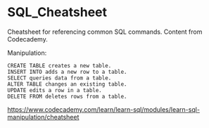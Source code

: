 # SQL_Cheatsheet
Cheatsheet for referencing common SQL commands. Content from Codecademy. 

Manipulation:

    CREATE TABLE creates a new table.
    INSERT INTO adds a new row to a table.
    SELECT queries data from a table.
    ALTER TABLE changes an existing table.
    UPDATE edits a row in a table.
    DELETE FROM deletes rows from a table.

https://www.codecademy.com/learn/learn-sql/modules/learn-sql-manipulation/cheatsheet